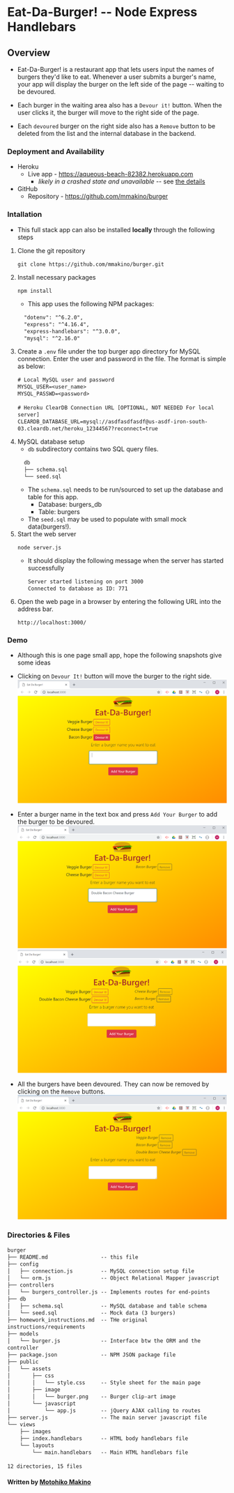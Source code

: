 # Eat-Da-Burger! -- Node Express Handlebars

## Overview

* Eat-Da-Burger! is a restaurant app that lets users input the names of burgers they'd like to eat. Whenever a user submits a burger's name, your app will display the burger on the left side of the page -- waiting to be devoured.

* Each burger in the waiting area also has a `Devour it!` button. When the user clicks it, the burger will move to the right side of the page.

* Each `devoured` burger on the right side also has a `Remove` button to be deleted from the list and the internal database in the backend.

### Deployment and Availability

* Heroku
  * Live app - https://aqueous-beach-82382.herokuapp.com
    * _likely in a crashed state and unavailable_ -- see [the details](README-heroku.md)
* GitHub
  * Repository - https://github.com/mmakino/burger

### Intallation

* This full stack app can also be installed __locally__ through the following steps 

1. Clone the git repository
    ```
    git clone https://github.com/mmakino/burger.git
    ```
1. Install necessary packages
    ```
    npm install
    ```
    * This app uses the following NPM packages:
    ```
      "dotenv": "^6.2.0",
      "express": "^4.16.4",
      "express-handlebars": "^3.0.0",
      "mysql": "^2.16.0"
    ```
1. Create a `.env` file under the top burger app directory for MySQL connection. Enter the user and password in the file. The format is simple as below:
    ```
    # Local MySQL user and password
    MYSQL_USER=<user_name>
    MYSQL_PASSWD=<password>
    
    # Heroku ClearDB Connection URL [OPTIONAL, NOT NEEDED For local server]
    CLEARDB_DATABASE_URL=mysql://asdfasdfasdf@us-asdf-iron-south-03.cleardb.net/heroku_12344567?reconnect=true
    ```
1. MySQL database setup
    * `db` subdirectory contains two SQL query files.
    ```
      db
      ├── schema.sql
      └── seed.sql
    ```
    * The `schema.sql` needs to be run/sourced to set up the database and table for this app.
        * Database: burgers_db
        * Table: burgers
    * The `seed.sql` may be used to populate with small mock data(burgers!).
1. Start the web server
    ```
    node server.js
    ```
    * It should display the following message when the server has started successfully
      ```
      Server started listening on port 3000
      Connected to database as ID: 771
      ```
1. Open the web page in a browser by entering the following URL into the address bar.
    ```
    http://localhost:3000/
    ```

### Demo
* Although this is one page small app, hope the following snapshots give some ideas

* Clicking on `Devour It!` button will move the burger to the right side.
    ![Demo Image home](public/assets/image/demo-1.png)
* Enter a burger name in the text box and press `Add Your Burger` to add the burger to be devoured. 
    ![Demo Image home](public/assets/image/demo-2.png)
    ![Demo Image home](public/assets/image/demo-3.png)
* All the burgers have been devoured. They can now be removed by clicking on the `Remove` buttons.
    ![Demo Image home](public/assets/image/demo-4.png)
    
### Directories & Files
```
burger
├── README.md                 -- this file
├── config
│   ├── connection.js         -- MySQL connection setup file
│   └── orm.js                -- Object Relational Mapper javascript
├── controllers
│   └── burgers_controller.js -- Implements routes for end-points
├── db
│   ├── schema.sql            -- MySQL database and table schema
│   └── seed.sql              -- Mock data (3 burgers)
├── homework_instructions.md  -- THe original instructions/requirements
├── models
│   └── burger.js             -- Interface btw the ORM and the controller
├── package.json              -- NPM JSON package file
├── public
│   └── assets
│       ├── css
│       │   └── style.css     -- Style sheet for the main page
│       ├── image
│       │   └── burger.png    -- Burger clip-art image
│       └── javascript
│           └── app.js        -- jQuery AJAX calling to routes
├── server.js                 -- The main server javascript file
└── views
    ├── images
    ├── index.handlebars      -- HTML body handlebars file
    └── layouts
        └── main.handlebars   -- Main HTML handlebars file

12 directories, 15 files
```

#### Written by [Motohiko Makino](https://mmakino.github.io/)

